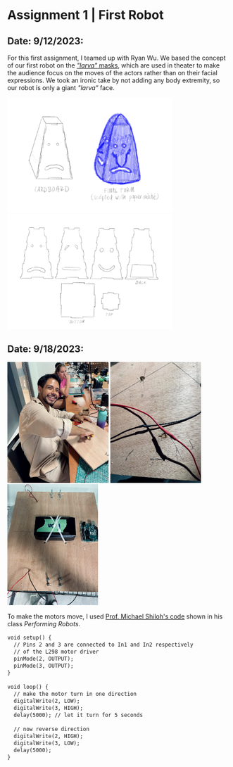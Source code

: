 # Assignment 1 | First Robot

## Date: 9/12/2023:

For this first assignment, I teamed up with Ryan Wu. We based the concept of our first robot on the [_"larva"_ masks](https://www.nakupelle.com/masks/Resources/larvals1.gif), which are used in theater to make the audience focus on the moves of the actors rather than on their facial expressions. We took an ironic take by not adding any body extremity, so our robot is only a giant _"larva"_ face. 

<img src="IMG_2031.PNG" width ="375" /> <img src="IMG_2032.PNG" width ="375" />

## Date: 9/18/2023:

<img src="base1.jpg" height ="275" /> <img src="base2.jpg" height ="275" /> <img src="base3.jpg" height ="275" />

To make the motors move, I used [Prof. Michael Shiloh's code](https://github.com/michaelshiloh/PerformingRobots/blob/master/lectureNotes.md#todays-lecture) shown in his class _Performing Robots_.

```
void setup() {
  // Pins 2 and 3 are connected to In1 and In2 respectively
  // of the L298 motor driver
  pinMode(2, OUTPUT);
  pinMode(3, OUTPUT);
}

void loop() {
  // make the motor turn in one direction
  digitalWrite(2, LOW);
  digitalWrite(3, HIGH);
  delay(5000); // let it turn for 5 seconds

  // now reverse direction
  digitalWrite(2, HIGH);
  digitalWrite(3, LOW);
  delay(5000);
}

```
